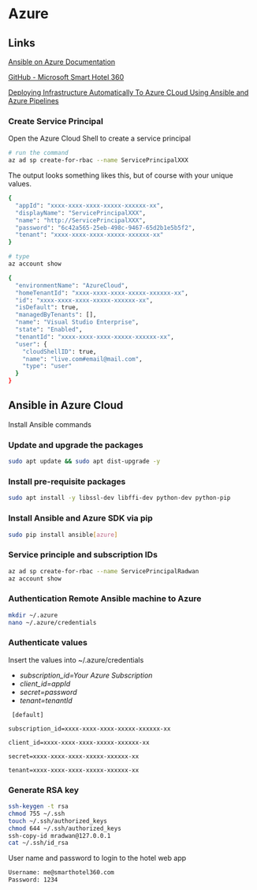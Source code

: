 # Azure

## Links

[Ansible on Azure Documentation](https://docs.microsoft.com/en-us/azure/developer/ansible/)

[GitHub - Microsoft Smart Hotel 360](https://github.com/Microsoft/SmartHotel360)

[Deploying Infrastructure Automatically To Azure CLoud Using Ansible and Azure Pipelines](https://www.youtube.com/watch?v=Q8aWeHCrGh4)

### Create Service Principal

Open the Azure Cloud Shell to create a service principal

```bash
# run the command
az ad sp create-for-rbac --name ServicePrincipalXXX
```

The output looks something likes this, but of course with your unique values.

```bash
{
  "appId": "xxxx-xxxx-xxxx-xxxxx-xxxxxx-xx",
  "displayName": "ServicePrincipalXXX",
  "name": "http://ServicePrincipalXXX",
  "password": "6c42a565-25eb-498c-9467-65d2b1e5b5f2",
  "tenant": "xxxx-xxxx-xxxx-xxxxx-xxxxxx-xx"
}
```

```bash
# type
az account show
```

```bash
{
  "environmentName": "AzureCloud",
  "homeTenantId": "xxxx-xxxx-xxxx-xxxxx-xxxxxx-xx",
  "id": "xxxx-xxxx-xxxx-xxxxx-xxxxxx-xx",
  "isDefault": true,
  "managedByTenants": [],
  "name": "Visual Studio Enterprise",
  "state": "Enabled",
  "tenantId": "xxxx-xxxx-xxxx-xxxxx-xxxxxx-xx",
  "user": {
    "cloudShellID": true,
    "name": "live.com#email@mail.com",
    "type": "user"
  }
}

```

## Ansible in Azure Cloud

Install Ansible commands

### Update and upgrade the packages

```bash
sudo apt update && sudo apt dist-upgrade -y
```

### Install pre-requisite packages

```bash
sudo apt install -y libssl-dev libffi-dev python-dev python-pip
```

### Install Ansible and Azure SDK via pip

```bash
sudo pip install ansible[azure]
```

### Service principle and subscription IDs

```bash
az ad sp create-for-rbac --name ServicePrincipalRadwan
az account show
```

### Authentication Remote Ansible machine to Azure

```bash
mkdir ~/.azure
nano ~/.azure/credentials
```

### Authenticate values

Insert the values into ~/.azure/credentials  
* _subscription_id=Your Azure Subscription_  
* _client_id=appId_  
* _secret=password_  
* _tenant=tenantId_  

```vim
 [default]

subscription_id=xxxx-xxxx-xxxx-xxxxx-xxxxxx-xx

client_id=xxxx-xxxx-xxxx-xxxxx-xxxxxx-xx

secret=xxxx-xxxx-xxxx-xxxxx-xxxxxx-xx

tenant=xxxx-xxxx-xxxx-xxxxx-xxxxxx-xx
```

### Generate RSA key

```bash
ssh-keygen -t rsa
chmod 755 ~/.ssh
touch ~/.ssh/authorized_keys
chmod 644 ~/.ssh/authorized_keys
ssh-copy-id mradwan@127.0.0.1
cat ~/.ssh/id_rsa
```

User name and password to login to the hotel web app

```bash
Username: me@smarthotel360.com
Password: 1234
```
